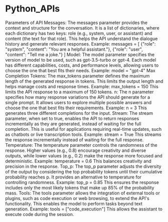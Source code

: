 # Python_APIs
Parameters of API
Messages:
The messages parameter provides the context and structure for the conversation. It is a list of dictionaries, where each dictionary has two keys: role (e.g., system, user, or assistant) and content (the text for that role). This helps the API understand the dialogue history and generate relevant responses.
Example:
messages = [
    {"role": "system", "content": "You are a helpful assistant."},
    {"role": "user", "content": "Tell me a joke."}
]
Model:
The model parameter specifies the version of model to be used, such as gpt-3.5-turbo or gpt-4. Each model has different capabilities, costs, and performance levels, allowing users to choose the one that best fits their needs. 
Example:
model = "gpt-4"
Max Completion Tokens:
The max_tokens parameter defines the maximum length of the generated response in tokens. This limits the output length and helps manage costs and response times.
Example:
max_tokens = 150
This limits the API response to a maximum of 150 tokens.
n:
The n parameter specifies how many response variations the API should generate for a single prompt. It allows users to explore multiple possible answers and choose the one that best fits their requirements.
Example:
n = 3
This generates three different completions for the input.
Stream:
The stream parameter, when set to true, enables the API to return responses incrementally as they are generated, instead of waiting for the full completion. This is useful for applications requiring real-time updates, such as chatbots or live transcription tools.
Example:
stream = True
This streams the response incrementally instead of waiting for the full response.
Temperature:
The temperature parameter controls the randomness of the response. Higher values (e.g., 0.8) encourage creativity and diverse outputs, while lower values (e.g., 0.2) make the response more focused and deterministic.
Example:
temperature = 0.6
This balances creativity and precision in the response.
Top_p:
The top_p parameter adjusts the diversity of the output by considering the top probability tokens until their cumulative probability reaches p. It provides an alternative to temperature for controlling randomness.
Example:
top_p = 0.85
This ensures the response includes only the most likely tokens that make up 85% of the probability mass.
Tools:
The tools parameter allows the integration of external tools or plugins, such as code execution or web browsing, to extend the API's functionality. This enables the model to perform tasks beyond text generation.
Example:
tools = ["code_execution"]
This allows the assistant to execute code during the session.

 
